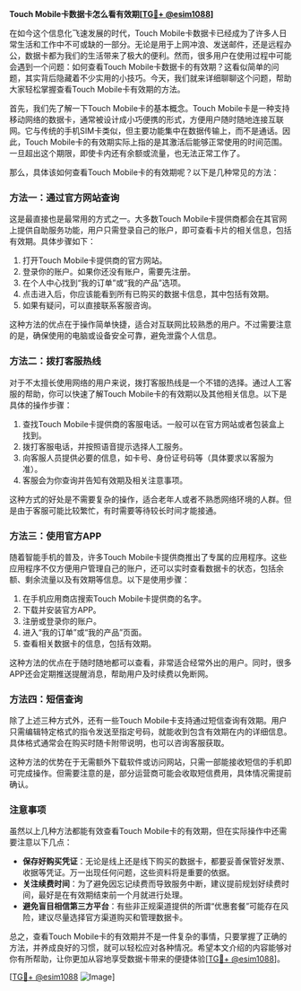 **Touch Mobile卡数据卡怎么看有效期[[TG💪+ @esim1088](https://t.me/s/esim1088)]**

在如今这个信息化飞速发展的时代，Touch Mobile卡数据卡已经成为了许多人日常生活和工作中不可或缺的一部分。无论是用于上网冲浪、发送邮件，还是远程办公，数据卡都为我们的生活带来了极大的便利。然而，很多用户在使用过程中可能会遇到一个问题：如何查看Touch Mobile卡数据卡的有效期？这看似简单的问题，其实背后隐藏着不少实用的小技巧。今天，我们就来详细聊聊这个问题，帮助大家轻松掌握查看Touch Mobile卡有效期的方法。

首先，我们先了解一下Touch Mobile卡的基本概念。Touch Mobile卡是一种支持移动网络的数据卡，通常被设计成小巧便携的形式，方便用户随时随地连接互联网。它与传统的手机SIM卡类似，但主要功能集中在数据传输上，而不是通话。因此，Touch Mobile卡的有效期实际上指的是其激活后能够正常使用的时间范围。一旦超出这个期限，即使卡内还有余额或流量，也无法正常工作了。

那么，具体该如何查看Touch Mobile卡的有效期呢？以下是几种常见的方法：

### 方法一：通过官方网站查询

这是最直接也是最常用的方式之一。大多数Touch Mobile卡提供商都会在其官网上提供自助服务功能，用户只需登录自己的账户，即可查看卡片的相关信息，包括有效期。具体步骤如下：

1. 打开Touch Mobile卡提供商的官方网站。
2. 登录你的账户。如果你还没有账户，需要先注册。
3. 在个人中心找到“我的订单”或“我的产品”选项。
4. 点击进入后，你应该能看到所有已购买的数据卡信息，其中包括有效期。
5. 如果有疑问，可以直接联系客服咨询。

这种方法的优点在于操作简单快捷，适合对互联网比较熟悉的用户。不过需要注意的是，确保使用的电脑或设备安全可靠，避免泄露个人信息。

### 方法二：拨打客服热线

对于不太擅长使用网络的用户来说，拨打客服热线是一个不错的选择。通过人工客服的帮助，你可以快速了解Touch Mobile卡的有效期以及其他相关信息。以下是具体的操作步骤：

1. 查找Touch Mobile卡提供商的客服电话。一般可以在官方网站或者包装盒上找到。
2. 拨打客服电话，并按照语音提示选择人工服务。
3. 向客服人员提供必要的信息，如卡号、身份证号码等（具体要求以客服为准）。
4. 客服会为你查询并告知有效期及相关注意事项。

这种方式的好处是不需要复杂的操作，适合老年人或者不熟悉网络环境的人群。但是由于客服可能比较繁忙，有时需要等待较长时间才能接通。

### 方法三：使用官方APP

随着智能手机的普及，许多Touch Mobile卡提供商推出了专属的应用程序。这些应用程序不仅方便用户管理自己的账户，还可以实时查看数据卡的状态，包括余额、剩余流量以及有效期等信息。以下是使用步骤：

1. 在手机应用商店搜索Touch Mobile卡提供商的名字。
2. 下载并安装官方APP。
3. 注册或登录你的账户。
4. 进入“我的订单”或“我的产品”页面。
5. 查看相关数据卡的信息，包括有效期。

这种方法的优点在于随时随地都可以查看，非常适合经常外出的用户。同时，很多APP还会定期推送提醒消息，帮助用户及时续费以免断网。

### 方法四：短信查询

除了上述三种方式外，还有一些Touch Mobile卡支持通过短信查询有效期。用户只需编辑特定格式的指令发送至指定号码，就能收到包含有效期在内的详细信息。具体格式通常会在购买时随卡附带说明，也可以咨询客服获取。

这种方法的优势在于无需额外下载软件或访问网站，只需一部能接收短信的手机即可完成操作。但需要注意的是，部分运营商可能会收取短信费用，具体情况需提前确认。

### 注意事项

虽然以上几种方法都能有效查看Touch Mobile卡的有效期，但在实际操作中还需要注意以下几点：

- **保存好购买凭证**：无论是线上还是线下购买的数据卡，都要妥善保管好发票、收据等凭证。万一出现任何问题，这些资料将是重要的依据。
- **关注续费时间**：为了避免因忘记续费而导致服务中断，建议提前规划好续费时间，最好是在有效期结束前一个月就进行处理。
- **避免盲目相信第三方平台**：有些非正规渠道提供的所谓“优惠套餐”可能存在风险，建议尽量选择官方渠道购买和管理数据卡。

总之，查看Touch Mobile卡的有效期并不是一件复杂的事情，只要掌握了正确的方法，并养成良好的习惯，就可以轻松应对各种情况。希望本文介绍的内容能够对你有所帮助，让你更加从容地享受数据卡带来的便捷体验[[TG💪+ @esim1088](https://t.me/s/esim1088)]。

[[TG💪+ @esim1088](https://t.me/s/esim1088) ![Image](https://i.postimg.cc/4NQfJmqS/Snipaste-2025-05-13-00-14-12.png)]